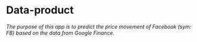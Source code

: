 # Data-product
###### The purpose of this app is to predict the price movement of Facebook (sym: FB) based on the data from Google Finance. 
